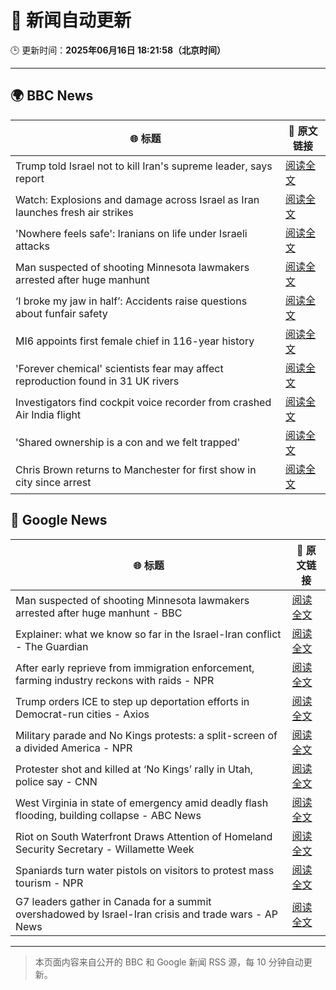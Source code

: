 # 🧠 新闻自动更新

🕒 更新时间：**2025年06月16日 18:21:58（北京时间）**

---

## 🌍 BBC News

| 🌐 标题 | 🔗 原文链接 |
|--------|-------------|
| Trump told Israel not to kill Iran's supreme leader, says report | [阅读全文](https://www.bbc.com/news/articles/ckg7gl4zegyo) |
| Watch: Explosions and damage across Israel as Iran launches fresh air strikes | [阅读全文](https://www.bbc.com/news/videos/cre9e4y2n17o) |
| 'Nowhere feels safe': Iranians on life under Israeli attacks | [阅读全文](https://www.bbc.com/news/articles/c8xgxdr01wro) |
| Man suspected of shooting Minnesota lawmakers arrested after huge manhunt | [阅读全文](https://www.bbc.com/news/articles/cg5v5l4eylyo) |
| ‘I broke my jaw in half’: Accidents raise questions about funfair safety | [阅读全文](https://www.bbc.com/news/articles/cg5vjn604qqo) |
| MI6 appoints first female chief in 116-year history | [阅读全文](https://www.bbc.com/news/articles/czxyx04dv1wo) |
| 'Forever chemical' scientists fear may affect reproduction found in 31 UK rivers | [阅读全文](https://www.bbc.com/news/articles/cm2yjxxvx08o) |
| Investigators find cockpit voice recorder from crashed Air India flight | [阅读全文](https://www.bbc.com/news/articles/ce818jlz5mlo) |
| 'Shared ownership is a con and we felt trapped' | [阅读全文](https://www.bbc.com/news/articles/clyz8m8jj4mo) |
| Chris Brown returns to Manchester for first show in city since arrest | [阅读全文](https://www.bbc.com/news/articles/czdydj938mvo) |

## 📰 Google News

| 🌐 标题 | 🔗 原文链接 |
|--------|-------------|
| Man suspected of shooting Minnesota lawmakers arrested after huge manhunt - BBC | [阅读全文](https://news.google.com/rss/articles/CBMiWkFVX3lxTE9PVEhuSnF1OXBraUZFMFE3M0pnWHhqZkFOaUl1LUhqc28tUnBxRl9nUWNjR2JKZko1YUloM1hWWFhsV3BiUXplSXBIaW9Cc3ZLcjJXSk8zclM0Z9IBX0FVX3lxTE1nUDRwaS1wNzFuMGI5UjItaS1WZUZEVnQ5S2ZOTlJnWEpRbWthZjU3RW9mSDR2SGtFc2FVamJ5cGVqdV9zNktZaW0zRFpOMGlBRFQzODdXRGRNMVdzUFZn?oc=5) |
| Explainer: what we know so far in the Israel-Iran conflict - The Guardian | [阅读全文](https://news.google.com/rss/articles/CBMinAFBVV95cUxQZ2dMdExva2cxb05OZGtqY2dmVkFFUzhLUmtXYWk5Rnp0ck5FQVBGVkdXYnVPTTY5ZnZ1M0Q0Qld3dnM0bDYtODE5RW50Q1dybEtvWEZ1WEJEUWRYaXpadjBsYVZPY21VUVFPUzZHVURXRHRYdXlmd0dWTWpWZEpCV3ZxdEUtVEYzM0RTcDVQQ25ZT3dEZkRWcjF6MC0?oc=5) |
| After early reprieve from immigration enforcement, farming industry reckons with raids - NPR | [阅读全文](https://news.google.com/rss/articles/CBMipwFBVV95cUxNOTl5RXRIdmktODc5VXRGSlRCZHNIN2Yxam5IM2NXM3AzWDFkVThMV2lvdlFyb0RYaTBEY1FmeVROcUlNZjF0d3R4bG5Yb3VwY0FKVzdpMXFuNHRjMnZMdDUtTUdIenl6MFJ0YzBsZ0dXUktLZjM3Vk40SG1kaG41aG45S3R6QzM0T1J2N1NXLS05S0piNkZNSldzM09MT29hNVRLbkJLVQ?oc=5) |
| Trump orders ICE to step up deportation efforts in Democrat-run cities - Axios | [阅读全文](https://news.google.com/rss/articles/CBMigwFBVV95cUxQNHhjNllOQk1abG4wRWhzcnNpUWoyVm9wTTR2cGV5bWdYbFJEeUp1cEp6aWZjVnRLNHJlallUaDhTZC1ZZHZWWUkwY2gwNDJKMnFjd1UxQ0ZLRG9DVWZCMlBsU3pyNV81dHJ5Rl93T201TEY3eXpyZ0taci1pNE5wZ0NXUQ?oc=5) |
| Military parade and No Kings protests: a split-screen of a divided America - NPR | [阅读全文](https://news.google.com/rss/articles/CBMitgFBVV95cUxNUkJMcWUxOXN4WkQ1azVRQ3B0dHo4LU5VN3NBRE5HQUl2blZncUM5emQ0Z0YtQ2xJdHgzaHhMZDFPMXJ6ZUlxNG9naWpuSUt5UWVsM0UwWm1OajdxbVZ1LTVFMTNjZzB4NHdRMHBXY2pqdlVvb0FoY3NfWTNVNVhiMnpDTGQ3ZWluRzlzZnREVWhRVjk0dnFkc0pqVi1OcmlRcHVwVmwyUmtIUVRwQXVJSTNqeWtXZw?oc=5) |
| Protester shot and killed at ‘No Kings’ rally in Utah, police say - CNN | [阅读全文](https://news.google.com/rss/articles/CBMif0FVX3lxTE9jRS1MaExvdlFWenRFdGpON1ZZdk90MXM2WWxvWlZuZjV0TFdWZDFpRUZsUVhQTndpTjg5eEVSQ3NINmlJWlZDdGlfZ0NvOEdyQkl3dVRNaUo1MXZ4YkoxRGJJRlk1QVJFYjJmLTR2WEN0OEszS1F3WmZIWFJzbzDSAYQBQVVfeXFMT3NmaDFyc0tXX1J2Zndjb1V1MjhvMllwR2hYZGt0bWhZdWwwZHlyNnNraWdhWlFNNEE5UkhHVFpqYlBYZU9zVGY2Zlh6SEJ3SmdwTUtWd2MzSmppNWlmWEVSalYzUm9PbDBVLUtPdERWZEViencwWTg4eTE2XzRTTXBTX29W?oc=5) |
| West Virginia in state of emergency amid deadly flash flooding, building collapse - ABC News | [阅读全文](https://news.google.com/rss/articles/CBMiowFBVV95cUxOUW5reXV2MENvSzNFeElMMU05NkRxbkFlejhHWmQ1RzVfRXgzV3U1Y1ZqeWp0RHNuYlk5cWFqOXJmZzMyMS1YTUkzWHF3RnpEOG8tMklkMGYxU0RxMFd3OUtHeXVDSVZnZWRpUzlTSjVvSzh4Ynk4R1UxZmQ4T05qZXByMjJmbk9FeTVHTHBqeV96dm1FZHVJS2tYUzRSTjdKeEt30gGoAUFVX3lxTE5HUmJBR05JeGhaaHkyU2haVVBiRFptcWdnY2U1eGh5UGlpYV80bnRZdzRjNTdCN1pyRWpWdGFtdHUzVVNPb0JaMHRfOE5ubGRFdm5Vd21kMGYzam9fMjBTYjl6QUtVNUNfWDJnU0tWSmJjcnFrdzFINGdheFUzS2xQMnVoVndUd204WGZfeW1SMl9zemZudkdvU3JpMUlmM2FWRG9NbklZYw?oc=5) |
| Riot on South Waterfront Draws Attention of Homeland Security Secretary - Willamette Week | [阅读全文](https://news.google.com/rss/articles/CBMiuAFBVV95cUxPSi1lc19Oa1VWVnM3Q2NWSnBkb3pQVjJmYk1vUUdRcWNweDZkeTJYai1CRWNTNjQyMWpRODM1a0llZDJxS3NLZWNOaU11M0lPRnpxaTVvWmpLM2RpVTN1ekVrM3hjTFJhN0hvUHpGY3QteFZ3X01uVlVSVHFFclAzSUl4bElJSk11MWR4V1Z1dFBIX1NlM2tzbGIwRC1ZMmozRWtHbjZ2SG1sdmFBcy1tQUl4anVCRHBq?oc=5) |
| Spaniards turn water pistols on visitors to protest mass tourism - NPR | [阅读全文](https://news.google.com/rss/articles/CBMiogFBVV95cUxQcFVJTkRpbm43d1J5czZteDFNSTh0OEh1bHdFeVl5VGhzQ0RXRFV2NEYzSDFyNy1MbHo1aVJzU1pmNTJ4U2dzNGxjU0h0MFVBZGJIWkdUTVd4b3VCV2QzbXJKTEJjelF1WFhiVHVsTUo3STVWemtiN3YyMTIzQ04wZTQ2amE5NW0tOFJ3UjhNVDBWeVoxOVFZejFrcFhtazlsc3c?oc=5) |
| G7 leaders gather in Canada for a summit overshadowed by Israel-Iran crisis and trade wars - AP News | [阅读全文](https://news.google.com/rss/articles/CBMikAFBVV95cUxObUZVaml4VEs1LWhVOFBoQmViV2o4U3MwcWFyWmlSM3BGMWNqcGZxS3pZX1hjaDRpdG9mdnJXaDY2ZWNnbUVyUkRRVkRZWGlVZkhSMlY0VHU2MlMxTl9JN0h6M01sNVVWaXJnUGlxUkliV0NJQkZ3V1Vack9iQzJOTkJJRkttTDNBNHc3R2F5Zms?oc=5) |

---
> 本页面内容来自公开的 BBC 和 Google 新闻 RSS 源，每 10 分钟自动更新。